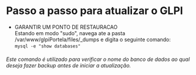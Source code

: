 # Passo a passo para atualizar o GLPI


* GARANTIR UM PONTO DE RESTAURACAO<br>
Estando em modo "sudo", navega ate a pasta /var/www/glpiPortela/files/_dumps e digita o seguinte comando:<br>
`mysql -e "show databases"`
<h6>Este comando é utilizado para verificar o nome do banco de dados ao qual deseja fazer backup antes de iniciar a atualização.</h6>
	
	 
